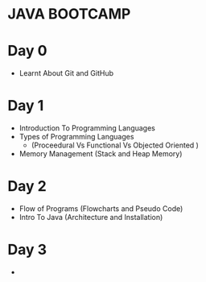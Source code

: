 # JAVA BOOTCAMP
# Day 0
 * Learnt About Git and GitHub
# Day 1
 * Introduction To Programming Languages
 * Types of Programming Languages
     * (Proceedural Vs Functional Vs Objected Oriented )
 * Memory Management (Stack and Heap Memory)
# Day 2
 * Flow of Programs (Flowcharts and Pseudo Code)
 * Intro To Java (Architecture and Installation)
# Day 3
 * 
